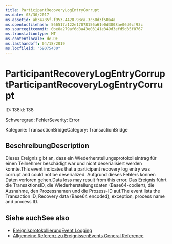 ```yaml
---
title: ParticipantRecoveryLogEntryCorrupt
ms.date: 03/30/2017
ms.assetid: ab34785f-f953-4428-93ca-3c50d3f50a4a
ms.openlocfilehash: 566517a122e17078156a61e0d3808ae06d0cf93c
ms.sourcegitcommit: 0be8a279af6d8a43e03141e349d3efd5d35f8767
ms.translationtype: MT
ms.contentlocale: de-DE
ms.lasthandoff: 04/18/2019
ms.locfileid: "59075430"
---
```

# <a name="participantrecoverylogentrycorrupt"></a><span data-ttu-id="8ef76-102">ParticipantRecoveryLogEntryCorrupt</span><span class="sxs-lookup"><span data-stu-id="8ef76-102">ParticipantRecoveryLogEntryCorrupt</span></span>
<span data-ttu-id="8ef76-103">ID: 138</span><span class="sxs-lookup"><span data-stu-id="8ef76-103">Id: 138</span></span>  
  
 <span data-ttu-id="8ef76-104">Schweregrad: Fehler</span><span class="sxs-lookup"><span data-stu-id="8ef76-104">Severity: Error</span></span>  
  
 <span data-ttu-id="8ef76-105">Kategorie: TransactionBridge</span><span class="sxs-lookup"><span data-stu-id="8ef76-105">Category: TransactionBridge</span></span>  
  
## <a name="description"></a><span data-ttu-id="8ef76-106">Beschreibung</span><span class="sxs-lookup"><span data-stu-id="8ef76-106">Description</span></span>  
 <span data-ttu-id="8ef76-107">Dieses Ereignis gibt an, dass ein Wiederherstellungsprotokolleintrag für einen Teilnehmer beschädigt war und nicht deserialisiert werden konnte.</span><span class="sxs-lookup"><span data-stu-id="8ef76-107">This event indicates that a participant recovery log entry was corrupt and could not be deserialized.</span></span> <span data-ttu-id="8ef76-108">Aufgrund dieses Fehlers können Daten verloren gehen.</span><span class="sxs-lookup"><span data-stu-id="8ef76-108">Data loss may result from this error.</span></span> <span data-ttu-id="8ef76-109">Das Ereignis führt die TransaktionsID, die Wiederherstellungsdaten (Base64-codiert), die Ausnahme, den Prozessnamen und die Prozess-ID auf.</span><span class="sxs-lookup"><span data-stu-id="8ef76-109">The event lists the Transaction ID, Recovery data (Base64 encoded), exception, process name and process ID.</span></span>  
  
## <a name="see-also"></a><span data-ttu-id="8ef76-110">Siehe auch</span><span class="sxs-lookup"><span data-stu-id="8ef76-110">See also</span></span>

- [<span data-ttu-id="8ef76-111">Ereignisprotokollierung</span><span class="sxs-lookup"><span data-stu-id="8ef76-111">Event Logging</span></span>](../../../../../docs/framework/wcf/diagnostics/event-logging/index.md)
- [<span data-ttu-id="8ef76-112">Allgemeine Referenz zu Ereignissen</span><span class="sxs-lookup"><span data-stu-id="8ef76-112">Events General Reference</span></span>](../../../../../docs/framework/wcf/diagnostics/event-logging/events-general-reference.md)
